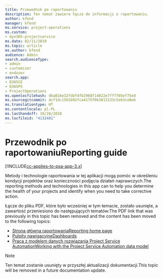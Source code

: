 ```yaml
---
title: Przewodnik po raportowaniu
description: Ten temat zawiera łącza do informacji o raportowaniu.
author: kfend
manager: kfend
ms.service: project-operations
ms.custom:
- dyn365-projectservice
ms.date: 02/11/2019
ms.topic: article
ms.author: kfend
audience: Admin
search.audienceType:
- admin
- customizer
- enduser
search.app:
- D365CE
- D365PS
- ProjectOperations
ms.openlocfilehash: dba816e32fdbf4fb2988f14022e7fff705ef75e8
ms.sourcegitcommit: 4cf1dc1561b92fca4175f0b3813133c5e63ce8e6
ms.translationtype: HT
ms.contentlocale: pl-PL
ms.lasthandoff: 10/28/2020
ms.locfileid: "4132481"
---
```

# <a name="reporting-guide"></a><span data-ttu-id="d834d-103">Przewodnik po raportowaniu</span><span class="sxs-lookup"><span data-stu-id="d834d-103">Reporting guide</span></span>

[!INCLUDE[cc-applies-to-psa-app-3.x](../../includes/cc-applies-to-psa-app-3x.md)]

<span data-ttu-id="d834d-104">Metody i technologie raportowania w tej aplikacji mogą pomóc w określeniu kondycji projektów oraz konieczności podjęcia działań naprawczych.</span><span class="sxs-lookup"><span data-stu-id="d834d-104">The reporting methods and technologies in this app can to help you determine the health of your projects and identify when you need to take corrective action.</span></span> 

<span data-ttu-id="d834d-105">Łącze do pliku PDF, które było wcześniej w tym temacie, zostało usunięte, a zawartość przeniesiono do następujących tematów:</span><span class="sxs-lookup"><span data-stu-id="d834d-105">The PDF link that was previously in this topic has been removed and the content has been moved to the following topics:</span></span>

- [<span data-ttu-id="d834d-106">Strona główna raportowania</span><span class="sxs-lookup"><span data-stu-id="d834d-106">Reporting home page</span></span>](../reports-reporting-dynamics-365-project-service.md)
- [<span data-ttu-id="d834d-107">Pulpity nawigacyjne</span><span class="sxs-lookup"><span data-stu-id="d834d-107">Dashboards</span></span>](../reports-dashboards.md)
- [<span data-ttu-id="d834d-108">Praca z modelem danych rozwiązania Project Service Automation</span><span class="sxs-lookup"><span data-stu-id="d834d-108">Working with the Project Service Automation data model</span></span>](../reports-working-project-service-data-model.md)

> [!NOTE]
> <span data-ttu-id="d834d-109">Ten temat zostanie usunięty w przyszłej aktualizacji dokumentacji.</span><span class="sxs-lookup"><span data-stu-id="d834d-109">This topic will be removed in a future documentation update.</span></span> 
